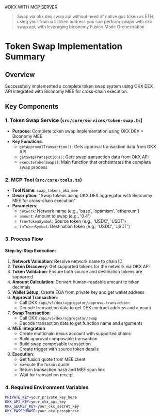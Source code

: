 #OKX WITH MCP SERVER

> Swap via okx dex swap api  without need of native gas token as ETH, using your from src token address you can perform swaps with okx swap api, with leveraging biconomy Fusion Mode Orchestration

# Token Swap Implementation Summary

## Overview
Successfully implemented a complete token swap system using OKX DEX API integrated with Biconomy MEE for cross-chain execution.

## Key Components

### 1. Token Swap Service (`src/core/services/token-swap.ts`)
- **Purpose**: Complete token swap implementation using OKX DEX + Biconomy MEE
- **Key Functions**:
  - `getApprovalTransaction()`: Gets approval transaction data from OKX API
  - `getSwapTransaction()`: Gets swap transaction data from OKX API  
  - `executeTokenSwap()`: Main function that orchestrates the complete swap process

### 2. MCP Tool (`src/core/tools.ts`)
- **Tool Name**: `swap_tokens_okx_mee`
- **Description**: "Swap tokens using OKX DEX aggregator with Biconomy MEE for cross-chain execution"
- **Parameters**:
  - `network`: Network name (e.g., 'base', 'optimism', 'ethereum')
  - `amount`: Amount to swap (e.g., '0.4')
  - `fromTokenSymbol`: Source token (e.g., 'USDC', 'USDT')
  - `toTokenSymbol`: Destination token (e.g., 'USDC', 'USDT')

### 3. Process Flow

#### Step-by-Step Execution:
1. **Network Validation**: Resolve network name to chain ID
2. **Token Discovery**: Get supported tokens for the network via OKX API
3. **Token Validation**: Ensure both source and destination tokens are supported
4. **Amount Calculation**: Convert human-readable amount to token decimals
5. **Wallet Setup**: Create EOA from private key and get wallet address
6. **Approval Transaction**: 
   - Call OKX `/api/v5/dex/aggregator/approve-transaction`
   - Decode transaction data to get DEX contract address and amount
7. **Swap Transaction**:
   - Call OKX `/api/v5/dex/aggregator/swap`
   - Decode transaction data to get function name and arguments
8. **MEE Integration**:
   - Create multichain nexus account with supported chains
   - Build approval composable transaction
   - Build swap composable transaction  
   - Create trigger with source token details
9. **Execution**:
   - Get fusion quote from MEE client
   - Execute the fusion quote
   - Return transaction hash and MEE scan link
   - Wait for transaction receipt

### 4. Required Environment Variables
```bash
PRIVATE_KEY=your_private_key_here
OKX_API_KEY=your_okx_api_key
OKX_SECRET_KEY=your_okx_secret_key
OKX_PASSPHRASE=your_okx_passphrase
```
